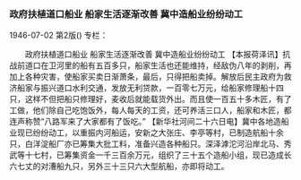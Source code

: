 ### 政府扶植道口船业  船家生活逐渐改善  冀中造船业纷纷动工

1946-07-02
第2版()
专栏：

　　政府扶植道口船业
    船家生活逐渐改善
    冀中造船业纷纷动工
    【本报荷泽讯】抗战前道口在卫河里的船有五百多只，船家生活也还能维持，经敌伪八年的剥削，再加上各种灾害，使船家买卖日渐萧条，最后，只得把船卖掉。解放后民主政府为救济船家与振兴道口水利交通，发放无利贷款，一百零七万元，给船家修理船十四只，这样不但把船只修理好，麦收后就能载货外出。而且使一百五十多木匠，有了工做，他们除自己吃饱饭外，每人每天的工资，还可养活三口人，船家和木匠，都连声称赞“八路军来了大家都有了饭吃。”
    【新华社河间二十六日电】冀中各地造船业现已纷纷动工，以重振内河船运，安新之大张庄、李亭等村，已制造航船十余只，白洋淀船厂亦已筹集大批工料，准备兴造各种船只。深泽滹沱河沿岸北马、秀武等十七村，已筹集资金一千三百余万元，组织了三十五个造船小组，现已造成长六七丈的对漕船九只，另外三十三只六大型航船，亦即将动工。
